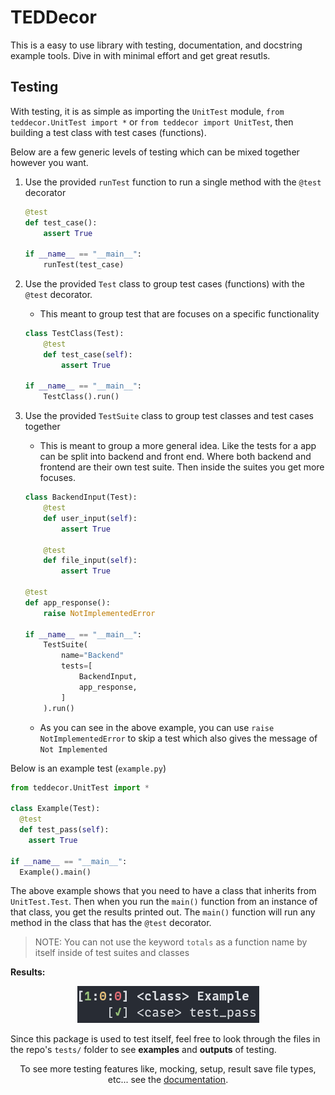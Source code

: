 # TEDDecor
This is a easy to use library with testing, documentation, and docstring example tools. Dive in with minimal effort and get great resutls. 

## Testing

With testing, it is as simple as importing the `UnitTest` module, `from teddecor.UnitTest import *` or `from teddecor import UnitTest`, then building a test class with test cases (functions).

Below are a few generic levels of testing which can be mixed together however you want.

1. Use the provided `runTest` function to run a single method with the `@test` decorator
    ```python
    @test
    def test_case():
        assert True

    if __name__ == "__main__":
        runTest(test_case)
    ```

2. Use the provided `Test` class to group test cases (functions) with the `@test` decorator.
   * This meant to group test that are focuses on a specific functionality
    ```python
    class TestClass(Test):
        @test
        def test_case(self):
            assert True

    if __name__ == "__main__":
        TestClass().run()
    ```

3. Use the provided `TestSuite` class to group test classes and test cases together
   * This is meant to group a more general idea. Like the tests for a app can be split into backend and front end. Where both backend and frontend are their own test suite. Then inside the suites you get more focuses.
    ```python
    class BackendInput(Test):
        @test
        def user_input(self):
            assert True
        
        @test
        def file_input(self):
            assert True

    @test
    def app_response():
        raise NotImplementedError

    if __name__ == "__main__":
        TestSuite(
            name="Backend"
            tests=[
                BackendInput,
                app_response,
            ]
        ).run()
    ```

   *  As you can see in the above example, you can use `raise NotImplementedError` to skip a test which also gives the message of `Not Implemented`
  
Below is an example test (`example.py`)

```python
from teddecor.UnitTest import *

class Example(Test):
  @test
  def test_pass(self):
    assert True

if __name__ == "__main__":
  Example().main()
```

The above example shows that you need to have a class that inherits from `UnitTest.Test`. Then when you run the `main()` function from an instance of that class,
you get the results printed out. The `main()` function will run any method in the class that has the `@test` decorator.

> NOTE:
> You can not use the keyword `totals` as a function name by itself inside of test suites and classes

**Results:**

<p align="center">
  <img src="images/example_test.png" alt="Example Test Results">
</p>

Since this package is used to test itself, feel free to look through the files in the repo's `tests/` folder to see **examples** and **outputs** of testing.

<p align="center" style="bold">
  To see more testing features like, mocking, setup, result save file types, etc... see the <a href="https://tired-fox.github.io/TEDDecor/teddecor.html" title="Docs" target="_blank">documentation</a>.
<p>
